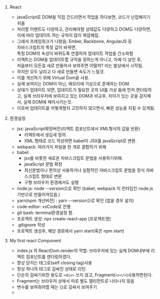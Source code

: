 1. React
    - javaScript로 DOM을 직접 건드리면서 작업을 하다보면, 코드가 난잡해지기 쉬움
    - 처리할 이벤트도 다양하고, 관리해야할 상태값도 다양하고 DOM도 다양하면,  
    이에 따라 업데이트 하는 규칙이 많이 복잡해짐.
    - 그래서 프레임워크가 나왔음: Ember, Backbone, AngularJS 등  
       자바스크립트의 특정 값이 바뀌면,   
       특정 DOM의 속성이 바뀌도록 연결하여 업데이트 작업을 간소화함
    - 리엑트는 DOM을 업데이트할 규칙을 정하는게 아니고, 아예 다 날린 후,  
    처음부터 모든걸 새로 만들어서 보여주면 어떨까? 라는 발상에서 시작됨.
    - 하지만 모두 날리고 다 새로 만들면 속도가 느릴것.
    - 이를 개선하기 위해 Virtual Dom을 사용.
    - 실제 보여지는 DOM이 아닌, 메모리에 가상으로 존재하는 DOM.
    - 상태가 업데이트 되면, 업데이트가 필요한 곳의 UI를 가상 돔에 먼저 랜더링하고, 실제 브라우저에 보여지고 있는 DOM과 비교후, 차이가 있는 곳을 감지해서, 실제 DOM에 패치시키는것.
    - 이로써 업데이트를 어떻게할지 고민하지 않으면서, 빠른 성능을 지킬 수 있게됨.

2. 환경설정
    - jsx: javaScript확장버전(리엑트 컴포넌트에서 XML형식의 값을 반환)
        - 리액트에서 생김새 정의
        - XML 형태로 코드 작성하면 babel이 JSX를 javaScript로 변환.
    - webpack: 여러가지 파일을 한 개로 결합하기 위해
    - babel: 
        - jsx를 비롯한 새로운 자바스크립트 문법을 사용하기위해.
        - javaScript 문법 확장
        - 최신문법이나 편의상 사용하거나 실험적인 자바스크립트 문법을 정식 자바스크립트 형태로 변환
        - 구형 브라우저 환경에서도 실행
    - node.js: node --version으로 확인 (babel, webpack 이 런타임인 node.js 기반으로 만들어져있음.)
    - yarn(npm 개선버전) : yarn --version으로 확인 (없을 경우 설치)
    - code editor: vsCode로 진행
    - git bash: terminal환경설정 함.
    - 프로젝트 생성: npx create-react-app [프로젝트명]
    - .gitignore 작성
    - 프로젝트 생성후, 해당 경로에서 yarn start(혹은 npm start)

3. My first react Component
    - index.js 의 ReactDom.render의 역할: 브라우저에 있는 실제 DOM내부에 리액트 컴포넌트를 렌더링하겠다.
    - 항상 닫히는 태그로(self closing tag)사용
    - 항상 하나의 태그로 감싸진 상태로 리턴.
    - 단순히 감싸기위한 용도로 `<div>` 쓰지 않고, Fragment(`<></>`)사용하면된다.
    - Fragment는 브라우저 상에서 따로 별도 엘리먼트로 나타나지 않음
    - 변수를 보여줘야할 때는 {}로 감싸서 보여주기
    -     

